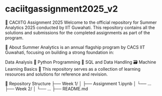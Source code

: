 # caciitgassignment2025_v2
🌟 CACIITG Assignment 2025
Welcome to the official repository for Summer Analytics 2025 conducted by IIT Guwahati.
This repository contains all the solutions and submissions for the completed assignments as part of the program.

📘 About
Summer Analytics is an annual flagship program by CACS IIT Guwahati, focusing on building a strong foundation in:

Data Analysis 🧠
Python Programming 🐍
SQL and Data Handling 🗃️
Machine Learning Basics 🤖
This repository serves as a collection of learning resources and solutions for reference and revision.

📂 Repository Structure
├── Week 1/
│   ├── Assignment 1.ipynb
│   └── ...
├── Week 2/
│   └── ...
├── README.md

